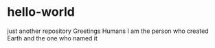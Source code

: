 # hello-world
just another repository
Greetings Humans
I am the person who created Earth and the one who named it 
